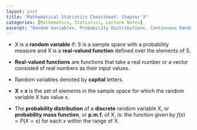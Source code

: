 ```yaml
---
layout: post
title: "Mathematical Statistics Cheatsheet: Chapter 3"
categories: [Mathematics, Statistics, Lecture Notes]
excerpt: "Random Variables, Probability Distributions, Continuous Random Variables, Probability Density Functions, Multivariate Distributions, Marginal Distributions, Conditional Distributions, The Theory in Practice"
---
```


- X is a **random variable** if: S is a sample space with a probability measure and X is a **real-valued function** defined over the elements of S.

- **Real-valued functions** are functions that take a real number or a vector consisted of real numbers as their input values.

- Random variables denoted by **capital** letters.

- **X = x** is the set of elements in the sample space for which the random variable X has value x.

- The **probability distribution** of a **discrete** random variable X, or **probability mass function**, or **p.m.f.** of X, is: the function given by $f(x) = P(X = x)$ for each x within the range of X.